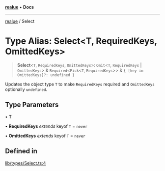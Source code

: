 [**realue**](../README.md) • **Docs**

***

[realue](../README.md) / Select

# Type Alias: Select\<T, RequiredKeys, OmittedKeys\>

> **Select**\<`T`, `RequiredKeys`, `OmittedKeys`\>: `Omit`\<`T`, `RequiredKeys` \| `OmittedKeys`\> & `Required`\<`Pick`\<`T`, `RequiredKeys`\>\> & `{ [key in OmittedKeys]?: undefined }`

Updates the object type `T` to make `RequiredKeys` required and `OmittedKeys` optionally `undefined`.

## Type Parameters

• **T**

• **RequiredKeys** *extends* keyof `T` = `never`

• **OmittedKeys** *extends* keyof `T` = `never`

## Defined in

[lib/types/Select.ts:4](https://github.com/nevoland/realue/blob/3725e41dc2da74d7ef5636bc888841beee7f9b39/lib/types/Select.ts#L4)
